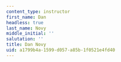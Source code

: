 ```yaml
---
content_type: instructor
first_name: Dan
headless: true
last_name: Novy
middle_initial: ''
salutation: ''
title: Dan Novy
uid: a1799b4a-1599-d057-a85b-1f0521e4fd40
---
```

